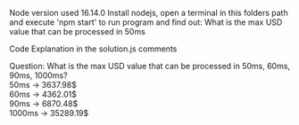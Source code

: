 Node version used 16.14.0
Install nodejs, open a terminal in this folders path and execute 'npm start' to run program and find out: What is the max USD value that can be processed in 50ms


Code Explanation in the solution.js comments


Question: What is the max USD value that can be processed in 50ms, 60ms, 90ms, 1000ms?
<br />
50ms -> 3637.98$
<br />
60ms -> 4362.01$
<br />
90ms -> 6870.48$
<br />
1000ms -> 35289.19$